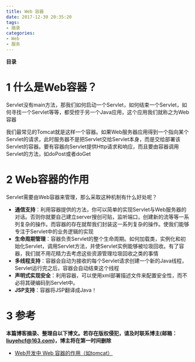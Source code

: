 ```yaml
---
title: Web 容器
date: 2017-12-30 20:35:20
tags: 
- 摘录
categories: 
- Web
- 服务
---
```


__目录__

<!-- toc -->
<!--more-->

# 1 什么是Web容器？

Servlet没有main方法，那我们如何启动一个Servlet，如何结束一个Servlet，如何寻找一个Servlet等等，都受控于另一个Java应用，这个应用我们就称之为Web容器

我们最常见的Tomcat就是这样一个容器。如果Web服务器应用得到一个指向某个Servlet的请求，此时服务器不是把Servlet交给Servlet本身，而是交给部署该Servlet的容器。要有容器向Servlet提供Http请求和响应，而且要由容器调用Servlet的方法，如doPost或者doGet

# 2 Web容器的作用

Servlet需要由Web容器来管理，那么采取这种机制有什么好处呢？

* __通信支持__：利用容器提供的方法，你可以简单的实现Servlet与Web服务器的对话。否则你就要自己建立server搜创可贴，监听端口，创建新的流等等一系列复杂的操作。而容器的存在就帮我们封装这一系列复杂的操作。使我们能够专注于Servlet中的业务逻辑的实现
* __生命周期管理__：容器负责Servlet的整个生命周期。如何加载类，实例化和初始化Servlet，调用Servlet方法，并使Servlet实例能够被垃圾回收。有了容器，我们就不用花精力去考虑这些资源管理垃圾回收之类的事情
* __多线程支持__：容器会自动为接收的每个Servlet请求创建一个新的Java线程，Servlet运行完之后，容器会自动结束这个线程
* __声明式实现安全__：利用容器，可以使用xml部署描述文件来配置安全性，而不必将其硬编码到Servlet中。
* __JSP支持__：容器将JSP翻译成Java！

# 3 参考

__本篇博客摘录、整理自以下博文。若存在版权侵犯，请及时联系博主(邮箱：liuyehcf@163.com)，博主将在第一时间删除__

* [Web开发中 Web 容器的作用（如tomcat）](https://www.jianshu.com/p/99f34a91aefe)

